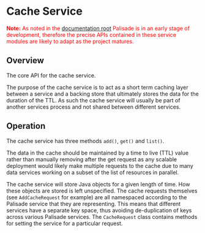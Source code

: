# Cache Service

<span style="color:red">**Note:** As noted in the [documentation root](../../README.md) Palisade is in an early stage of development, therefore the precise APIs contained in these service modules are likely to adapt as the project matures.</span>

## Overview

The core API for the cache service.

The purpose of the cache service is to act as a short term caching layer between 
a service and a backing store that ultimately stores the data for the duration 
of the TTL. As such the cache service will usually be part of another services 
process and not shared between different services. 

## Operation

The cache service has three methods `add()`, `get()` and `list()`.

The data in the cache should be maintained by a time to live (TTL) value rather than
manually removing after the get request as any scalable deployment would likely make
multiple requests to the cache due to many data services working on a subset
of the list of resources in parallel.

The cache service will store Java objects for a given length of time. How these objects are stored is left unspecified.
The cache requests themselves (see `AddCacheRequest` for example) are all namespaced according to the Palisade service
that they are representing. This means that different services have a separate key space, thus avoiding
de-duplication of keys across various Palisade services. The `CacheRequest` class contains methods for setting the service
for a particular request.